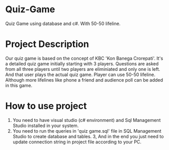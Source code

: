 # Quiz-Game
Quiz Game using database and c#. With 50-50 lifeline.
# Project Description
Our quiz game is based on the concept of KBC 'Kon Banega Crorepati'. It's a detailed quiz game initially starting with 3 players. Questions are asked from all three players until two players are eliminiated and only one is left. And that user plays the actual quiz game. Player can use 50-50 lifeline. Although more lifelines like phone a friend and audience poll can be added in this game.
# How to use project
1. You need to have visual studio (c# environment) and Sql Management Studio installed in your system.
2. You need to run the queries in 'quiz game.sql' file in SQL Management Studio to create database and tables.
3, And in the end you just need to update connection string in project file according to your PC.
